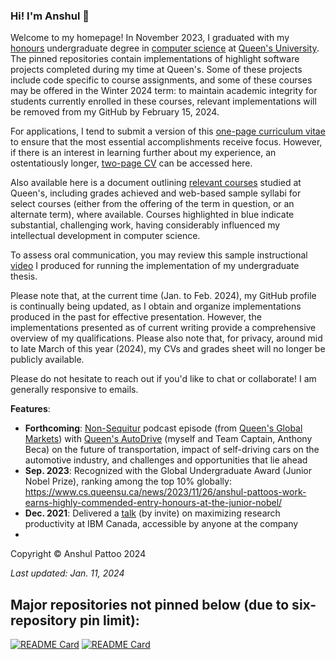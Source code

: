 ### Hi! I'm Anshul 👋

Welcome to my homepage! In November 2023, I graduated with my [honours](https://en.wikipedia.org/wiki/Honours_degree) undergraduate degree in [computer science](https://www.cs.queensu.ca/undergraduate/programs/specializations/computer-science.php) at [Queen's University](https://queensu.ca). The pinned repositories contain implementations of highlight software projects completed during my time at Queen's. Some of these projects include code specific to course assignments, and some of these courses may be offered in the Winter 2024 term: to maintain academic integrity for students currently enrolled in these courses, relevant implementations will be removed from my GitHub by February 15, 2024. 

For applications, I tend to submit a version of this [one-page curriculum vitae](https://apattoo-graduate-school-documents.s3.amazonaws.com/Anshul_Pattoo_CV_(One-Page).pdf) to ensure that the most essential accomplishments receive focus. However, if there is an interest in learning further about my experience, an ostentatiously longer, [two-page CV](https://apattoo-graduate-school-documents.s3.amazonaws.com/Anshul_Pattoo_CV_(Two-Page).pdf) can be accessed here.

Also available here is a document outlining [relevant courses](https://apattoo-graduate-school-documents.s3.amazonaws.com/Anshul_Pattoo_Grades_Sheet_(Relevant+Courses).pdf) studied at Queen's, including grades achieved and web-based sample syllabi for select courses (either from the offering of the term in question, or an alternate term), where available. Courses highlighted in blue indicate substantial, challenging work, having considerably influenced my intellectual development in computer science. 

To assess oral communication, you may review this sample instructional [video](https://www.youtube.com/watch?v=MkWLh4L5nE8&t=501s) I produced for running the implementation of my undergraduate thesis.

Please note that, at the current time (Jan. to Feb. 2024), my GitHub profile is continually being updated, as I obtain and organize implementations produced in the past for effective presentation. However, the implementations presented as of current writing provide a comprehensive overview of my qualifications. Please also note that, for privacy, around mid to late March of this year (2024), my CVs and grades sheet will no longer be publicly available.

Please do not hesitate to reach out if you'd like to chat or collaborate! I am generally responsive to emails.

__Features__:
- __Forthcoming__: [Non-Sequitur](https://open.spotify.com/show/0i4EuJ1jySGffSoOHB59W1) podcast episode (from [Queen's Global Markets](https://www.linkedin.com/company/queen's-global-markets/)) with [Queen's AutoDrive](https://autodrive.engineering.queensu.ca/) (myself and Team Captain, Anthony Beca) on the future of transportation, impact of self-driving cars on the automotive industry, and challenges and opportunities that lie ahead
- __Sep. 2023__: Recognized with the Global Undergraduate Award (Junior Nobel Prize), ranking among the top 10% globally: https://www.cs.queensu.ca/news/2023/11/26/anshul-pattoos-work-earns-highly-commended-entry-honours-at-the-junior-nobel/
- __Dec. 2021__: Delivered a [talk](https://youtu.be/vkVnoTewj2k) (by invite) on maximizing research productivity at IBM Canada, accessible by anyone at the company
- 
  

Copyright © Anshul Pattoo 2024

_Last updated: Jan. 11, 2024_

## Major repositories not pinned below (due to six-repository pin limit):

[![README Card](https://github-readme-stats.vercel.app/api/pin/?username=anshulpattoo&repo=cofocus-contributions)](https://github.com/anshulpattoo/cofocus-contributions) [![README Card](https://github-readme-stats.vercel.app/api/pin/?username=anshulpattoo&repo=node-degrees)](https://github.com/anshulpattoo/node-degrees)
